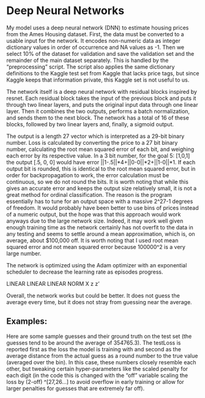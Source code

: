 # Deep Neural Networks

My model uses a deep neural network (DNN) to estimate housing prices from the Ames Housing dataset. First, 
the data must be converted to a usable input for the network. It encodes non-numeric data as integer dictionary 
values in order of occurrence and NA values as -1. Then we select 10% of the dataset for validation and save the 
validation set and the remainder of the main dataset separately. This is handled by the “preprocessing” script. 
The script also applies the same dictionary definitions to the Kaggle test set from Kaggle that lacks price tags, 
but since Kaggle keeps that information private, this Kaggle set is not useful to us.

The network itself is a deep neural network with residual blocks inspired by resnet. Each residual block takes the
input of the previous block and puts it through two linear layers, and puts the original input data through one 
linear layer. Then it combines the two outputs, performs a batch normalization, and sends them to the next block.
The network has a total of 16 of these blocks, followed by two linear layers and, finally, a sigmoid output. 

The output is a length 27 vector which is interpreted as a 29-bit binary number. Loss is calculated by converting 
the price to a 27 bit binary number, calculating the root mean squared error of each bit, and weighing each error 
by its respective value. In a 3 bit number, for the goal 5: [1,0,1] the output [.5, 0, 0] would have error 
||1-.5||*4+||0-0||*2+||1-0||*1. If each output bit is rounded, this is identical to the root mean squared error,
but in order for backpropagation to work, the error calculation must be continuous, so we do not round the bits.
It is worth noting that while this gives an accurate error and keeps the output size relatively small, it is not
a great method for ordinal classification. The reason is the program essentially has to tune for an output space 
with a massive 2^27-1 degrees of freedom. It would probably have been better to use bins of prices instead of a 
numeric output, but the hope was that this approach would work anyways due to the large network size. Indeed, it 
may work well given enough training time as the network certainly has not overfit to the data in any testing and 
seems to settle around a mean approximation, which is, on average, about $100,000 off. It is worth noting that I 
used root mean squared error and not mean squared error because 100000^2 is a very large number.


The network is optimized using the Adam optimizer with an exponential scheduler to decrease the learning rate as episodes progress.

LINEAR
LINEAR
LINEAR
NORM
X
z
z’

Overall, the network works but could be better. It does not guess the average every time, but it does not stray from guessing near the average.

## Examples:

Here are some sample guesses and their ground truth on the test set (the guesses tend to be around the average of 354765.3). The testLoss is reported first as the loss the model is training with and second as the average distance from the actual guess as a round number to the true value (averaged over the bin). In this case, these numbers closely resemble each other, but tweaking certain hyper-parameters like the scaled penalty for each digit (in the code this is changed with the “off” variable scaling the loss by (2-off) ^[27,26…] to avoid overflow in early training or allow for larger penalties for guesses that are extremely far off).

